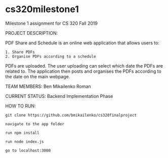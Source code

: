 # cs320milestone1
Milestone 1 assignment for CS 320 Fall 2019

PROJECT DESCRIPTION:

PDF Share and Schedule is an online web application that allows users to:

	1. Share PDFs
	2. Organise PDFs according to a schedule

PDFs are uploaded. The user uploading can select which date the PDFs are related to. The application then posts and organises the PDFs according to the date on the main webpage. 

TEAM MEMBERS:
Ben Mikailenko
Roman

CURRENT STATUS: Backend Implementation Phase 

HOW TO RUN:

	git clone https://github.com/bmikailenko/cs320finalproject
	
	navigate to the app folder

	run npm install

	run node index.js

	go to localhost:3000
